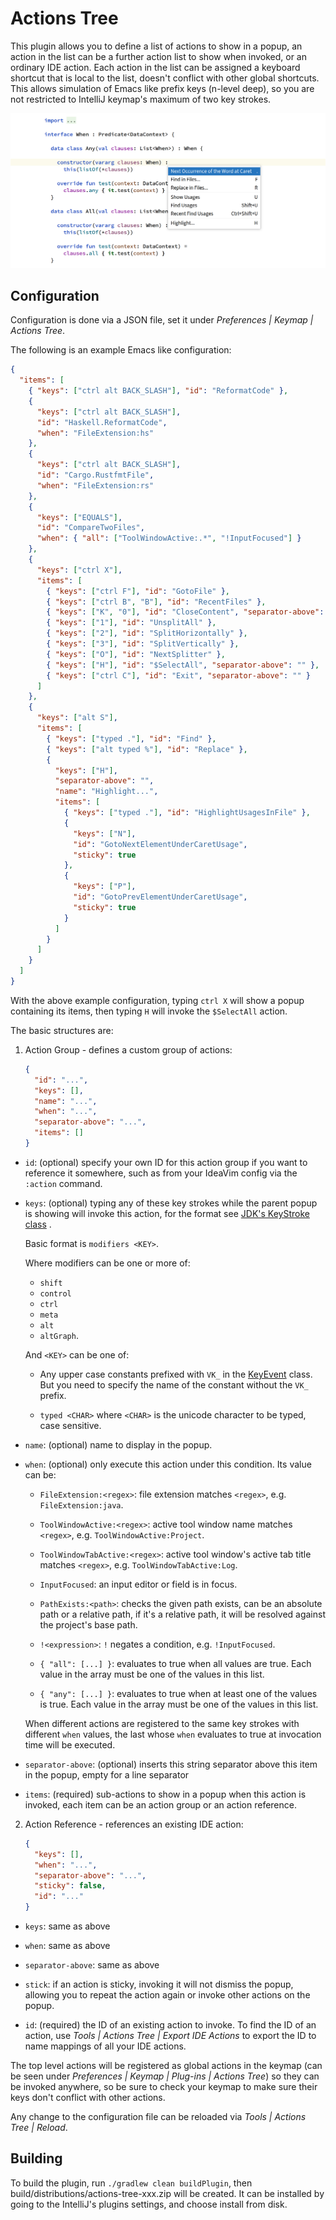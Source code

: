 # Actions Tree

This plugin allows you to define a list of actions to show in a popup, an action
in the list can be a further action list to show when invoked, or an ordinary
IDE action. Each action in the list can be assigned a keyboard shortcut that is
local to the list, doesn't conflict with other global shortcuts. This allows
simulation of Emacs like prefix keys (n-level deep), so you are not restricted
to IntelliJ keymap's maximum of two key strokes.

![screenshot](screenshot.png)

## Configuration

Configuration is done via a JSON file, set it under *Preferences | Keymap |
Actions Tree*.

The following is an example Emacs like configuration:

```json
{
  "items": [
    { "keys": ["ctrl alt BACK_SLASH"], "id": "ReformatCode" },
    {
      "keys": ["ctrl alt BACK_SLASH"],
      "id": "Haskell.ReformatCode",
      "when": "FileExtension:hs"
    },
    {
      "keys": ["ctrl alt BACK_SLASH"],
      "id": "Cargo.RustfmtFile",
      "when": "FileExtension:rs"
    },
    {
      "keys": ["EQUALS"],
      "id": "CompareTwoFiles",
      "when": { "all": ["ToolWindowActive:.*", "!InputFocused"] }
    },
    {
      "keys": ["ctrl X"],
      "items": [
        { "keys": ["ctrl F"], "id": "GotoFile" },
        { "keys": ["ctrl B", "B"], "id": "RecentFiles" },
        { "keys": ["K", "0"], "id": "CloseContent", "separator-above": "" },
        { "keys": ["1"], "id": "UnsplitAll" },
        { "keys": ["2"], "id": "SplitHorizontally" },
        { "keys": ["3"], "id": "SplitVertically" },
        { "keys": ["O"], "id": "NextSplitter" },
        { "keys": ["H"], "id": "$SelectAll", "separator-above": "" },
        { "keys": ["ctrl C"], "id": "Exit", "separator-above": "" }
      ]
    },
    {
      "keys": ["alt S"],
      "items": [
        { "keys": ["typed ."], "id": "Find" },
        { "keys": ["alt typed %"], "id": "Replace" },
        {
          "keys": ["H"],
          "separator-above": "",
          "name": "Highlight...",
          "items": [
            { "keys": ["typed ."], "id": "HighlightUsagesInFile" },
            {
              "keys": ["N"],
              "id": "GotoNextElementUnderCaretUsage",
              "sticky": true
            },
            {
              "keys": ["P"],
              "id": "GotoPrevElementUnderCaretUsage",
              "sticky": true
            }
          ]
        }
      ]
    }
  ]
}
```

With the above example configuration, typing `ctrl X` will show a popup
containing its items, then typing `H` will invoke the
`$SelectAll` action.

The basic structures are:

1. Action Group - defines a custom group of actions:

    ```json
    {
      "id": "...",
      "keys": [],
      "name": "...",
      "when": "...",
      "separator-above": "...",
      "items": []
    }
    ```

- `id`: (optional) specify your own ID for this action group if you want to
  reference it somewhere, such as from your IdeaVim config via the `:action`
  command.

- `keys`: (optional) typing any of these key strokes while the parent popup is
  showing will invoke this action, for the format
  see [JDK's KeyStroke class](https://docs.oracle.com/javase/8/docs/api/javax/swing/KeyStroke.html#getKeyStroke-java.lang.String-)
  .

  Basic format is `modifiers <KEY>`.

  Where modifiers can be one or more of:
  - `shift`
  - `control`
  - `ctrl`
  - `meta`
  - `alt`
  - `altGraph`.

  And `<KEY>` can be one of:

  - Any upper case constants prefixed with `VK_` in the
    [KeyEvent](https://docs.oracle.com/javase/8/docs/api/java/awt/event/KeyEvent.html#field.summary)
    class. But you need to specify the name of the constant without the `VK_`
    prefix.

  - `typed <CHAR>` where `<CHAR>` is the unicode character to be typed, case
    sensitive.

- `name`: (optional) name to display in the popup.

- `when`: (optional) only execute this action under this condition. Its value
  can be:

  - `FileExtension:<regex>`: file extension matches `<regex>`,
    e.g. `FileExtension:java`.

  - `ToolWindowActive:<regex>`: active tool window name matches
    `<regex>`, e.g. `ToolWindowActive:Project`.

  - `ToolWindowTabActive:<regex>`: active tool window's active tab title
    matches `<regex>`, e.g. `ToolWindowTabActive:Log`.

  - `InputFocused`: an input editor or field is in focus.

  - `PathExists:<path>`: checks the given path exists, can be an absolute path
    or a relative path, if it's a relative path, it will be resolved against the
    project's base path.

  - `!<expression>`: `!` negates a condition, e.g. `!InputFocused`.

  - `{ "all": [...] }`: evaluates to true when all values are true. Each value
    in the array must be one of the values in this list.

  - `{ "any": [...] }`: evaluates to true when at least one of the values is
    true. Each value in the array must be one of the values in this list.

  When different actions are registered to the same key strokes with
  different `when` values, the last whose `when` evaluates to true at invocation
  time will be executed.

- `separator-above`: (optional) inserts this string separator above this item in
  the popup, empty for a line separator

- `items`: (required) sub-actions to show in a popup when this action is
  invoked, each item can be an action group or an action reference.

2. Action Reference - references an existing IDE action:

    ```json
    {
      "keys": [],
      "when": "...",
      "separator-above": "...",
      "sticky": false,
      "id": "..."
    }
    ```

- `keys`: same as above

- `when`: same as above

- `separator-above`: same as above

- `stick`: if an action is sticky, invoking it will not dismiss the popup,
  allowing you to repeat the action again or invoke other actions on the popup.

- `id`: (required) the ID of an existing action to invoke. To find the ID of an
  action, use *Tools | Actions Tree | Export IDE Actions* to export the ID to
  name mappings of all your IDE actions.

The top level actions will be registered as global actions in the keymap (can be
seen under *Preferences | Keymap | Plug-ins | Actions Tree*) so they can be
invoked anywhere, so be sure to check your keymap to make sure their keys don't
conflict with other actions.

Any change to the configuration file can be reloaded via *Tools | Actions Tree |
Reload*.

## Building

To build the plugin, run `./gradlew clean buildPlugin`, then
build/distributions/actions-tree-xxx.zip will be created. It can be installed by
going to the IntelliJ's plugins settings, and choose install from disk.

